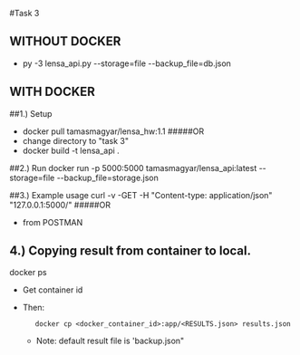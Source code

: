 


#Task 3
## WITHOUT DOCKER
* py -3 lensa_api.py --storage=file --backup_file=db.json


## WITH DOCKER
##1.) Setup
* docker pull tamasmagyar/lensa_hw:1.1 
#####OR
* change directory to "task 3" 
* docker build -t lensa_api .      

     
##2.) Run
    docker run  -p 5000:5000 tamasmagyar/lensa_api:latest  --storage=file --backup_file=storage.json


##3.) Example usage
    curl -v -GET -H "Content-type: application/json" "127.0.0.1:5000/"
#####OR
* from POSTMAN

## 4.) Copying result from container to local.
docker ps
   * Get container id
   * Then:     
            
            docker cp <docker_container_id>:app/<RESULTS.json> results.json
     * Note: default result file is 'backup.json"